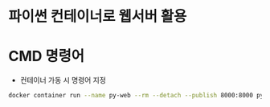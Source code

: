 # 파이썬 컨테이너로 웹서버 활용

# CMD 명령어
- 컨테이너 가동 시 명령어 지정
```bash
docker container run --name py-web --rm --detach --publish 8000:8000 python:3.12.5 python3 -m http.server
```